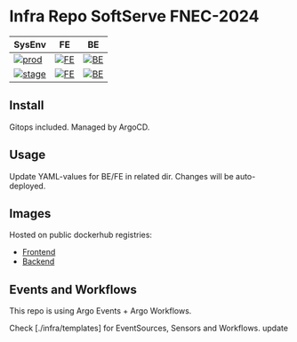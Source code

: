 # Infra Repo SoftServe FNEC-2024

| SysEnv                                                                                     | FE                                                                                                                          | BE                                                                                                                          |
|--------------------------------------------------------------------------------------------|-----------------------------------------------------------------------------------------------------------------------------|-----------------------------------------------------------------------------------------------------------------------------|
| [![prod](https://uptime.dnull.systems/api/badge/13/status?style=for-the-badge&label=prod%20)](https://uptime.dnull.systems/status/appelsin)   | [![FE](https://argocd.dnull.systems/api/badge?name=fect-fe-prod)](https://argocd.dnull.systems/applications/fect-fe-prod)   | [![BE](https://argocd.dnull.systems/api/badge?name=fect-be-prod)](https://argocd.dnull.systems/applications/fect-be-prod)   |
| [![stage](https://uptime.dnull.systems/api/badge/15/status?style=for-the-badge&label=stage)](https://uptime.dnull.systems/status/appelsin) | [![FE](https://argocd.dnull.systems/api/badge?name=fect-fe-stage)](https://argocd.dnull.systems/applications/fect-fe-stage) | [![BE](https://argocd.dnull.systems/api/badge?name=fect-be-stage)](https://argocd.dnull.systems/applications/fect-be-stage) |


## Install
Gitops included. Managed by ArgoCD.

## Usage
Update YAML-values for BE/FE in related dir.
Changes will be auto-deployed.

## Images
Hosted on public dockerhub registries:

- [Frontend](https://hub.docker.com/r/2xnone/appelsin-fe)
- [Backend](https://hub.docker.com/r/2xnone/appelsin-be)

## Events and Workflows
This repo is using Argo Events + Argo Workflows.

Check [./infra/templates] for EventSources, Sensors and Workflows.
update


